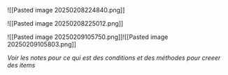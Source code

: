 ![[Pasted image 20250208224840.png]]

![[Pasted image 20250208225012.png]]


![[Pasted image 20250209105750.png]]![[Pasted image 20250209105803.png]]



*Voir les notes pour ce qui est des conditions et des méthodes pour creeer des items*

